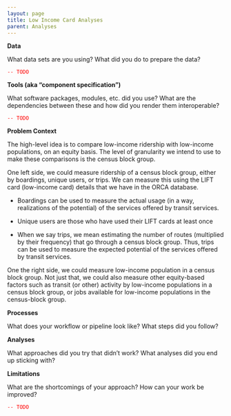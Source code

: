 ```yaml
---
layout: page
title: Low Income Card Analyses
parent: Analyses
---
```


**Data**

What data sets are you using?
What did you do to prepare the data?

<code style="color: red">-- TODO</code>

**Tools (aka “component specification”)**

What software packages, modules, etc. did you use? 
What are the dependencies between these and how did you render them interoperable?

<code style="color: red">-- TODO</code>

**Problem Context**

The high-level idea is to compare low-income ridership with low-income populations, on an equity basis. The level of granularity we intend to use to make these comparisons is the census block group. 

One left side, we could measure ridership of a census block group, either by boardings, unique users, or trips. We can measure this using the LIFT card (low-income card) details that we have in the ORCA database. 

- Boardings can be used to measure the actual usage (in a way, realizations of the potential) of the services offered by transit services. 

- Unique users are those who have used their LIFT cards at least once 

- When we say trips, we mean estimating the number of routes (multiplied by their frequency) that go through a census block group. Thus, trips can be used to measure the expected potential of the services offered by transit services. 

One the right side, we could measure low-income population in a census block group. Not just that, we could also measure other equity-based factors such as transit (or other) activity by low-income populations in a census block group, or jobs available for low-income populations in the census-block group.

**Processes**

What does your workflow or pipeline look like? 
What steps did you follow? 

**Analyses**

What approaches did you try that didn’t work?
What analyses did you end up sticking with?

**Limitations**

What are the shortcomings of your approach?
How can your work be improved?

<code style="color: red">-- TODO</code>
